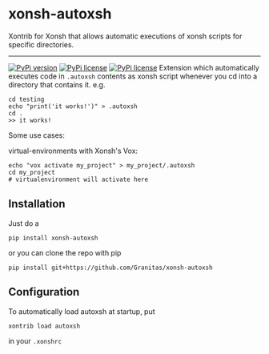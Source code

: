# xonsh-autoxsh
Xontrib for Xonsh that allows automatic executions of xonsh scripts for specific directories.

<hr>

[![PyPi version](https://img.shields.io/pypi/v/xonsh-autoxsh.svg?style=flat-square)](https://pypi.python.org/pypi/xonsh-autoxsh) [![PyPi license](https://img.shields.io/pypi/l/xonsh-autoxsh.svg?style=flat-square)](https://pypi.python.org/pypi/xonsh-autoxsh) [![PyPi license](https://img.shields.io/pypi/pyversions/xonsh-autoxsh.svg?style=flat-square)](https://pypi.python.org/pypi/xonsh-autoxsh)
Extension which automatically executes code in `.autoxsh` contents as xonsh script whenever you cd into a directory that contains it.
e.g.
```
cd testing
echo "print('it works!')" > .autoxsh
cd .
>> it works!
```

Some use cases:

virtual-environments with Xonsh's Vox:
```
echo "vox activate my_project" > my_project/.autoxsh
cd my_project
# virtualenvironment will activate here
```

## Installation
Just do a
```console
pip install xonsh-autoxsh
```

or you can clone the repo with pip
```console
pip install git+https://github.com/Granitas/xonsh-autoxsh
```

## Configuration
To automatically load autoxsh at startup, put
```console
xontrib load autoxsh
```

in your `.xonshrc`
